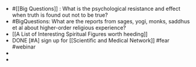 - #[[Big Questions]] : What is the psychological resistance and effect when truth is found out not to be true?
- #BigQuestions: What are the reports from sages, yogi, monks, saddhus et al about higher-order religious experience?
- [[A List of Interesting Spiritual Figures worth heeding]]
- DONE [#A] sign up for [[Scientific and Medical Network]] #fear #webinar
-
-